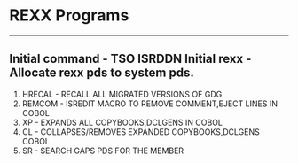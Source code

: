 # REXX Programs
--------------------------------------------------------------------------
Initial command - TSO ISRDDN
Initial rexx - Allocate rexx pds to system pds.
--------------------------------------------------------------------------
1.  HRECAL       - RECALL ALL MIGRATED VERSIONS OF GDG                 
2.  REMCOM       - ISREDIT MACRO TO REMOVE COMMENT,EJECT LINES IN COBOL
3.  XP           - EXPANDS ALL COPYBOOKS,DCLGENS IN COBOL              
4.  CL           - COLLAPSES/REMOVES EXPANDED COPYBOOKS,DCLGENS COBOL  
5.  SR <MEMNAME> - SEARCH GAPS PDS FOR THE MEMBER                      

